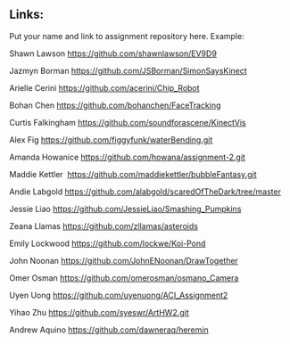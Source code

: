 
## Links:

Put your name and link to assignment repository here. Example:

Shawn Lawson    https://github.com/shawnlawson/EV9D9


Jazmyn Borman   https://github.com/JSBorman/SimonSaysKinect

Arielle Cerini https://github.com/acerini/Chip_Robot

Bohan Chen https://github.com/bohanchen/FaceTracking

Curtis Falkingham https://github.com/soundforascene/KinectVis

Alex Fig  https://github.com/figgyfunk/waterBending.git

Amanda Howanice https://github.com/howana/assignment-2.git

Maddie Kettler  https://github.com/maddiekettler/bubbleFantasy.git

Andie Labgold   https://github.com/alabgold/scaredOfTheDark/tree/master

Jessie Liao     https://github.com/JessieLiao/Smashing_Pumpkins

Zeana Llamas    https://github.com/zllamas/asteroids

Emily Lockwood  https://github.com/lockwe/Koi-Pond

John Noonan   https://github.com/JohnENoonan/DrawTogether

Omer Osman https://github.com/omerosman/osmano_Camera

Uyen Uong 		https://github.com/uyenuong/ACI_Assignment2

Yihao Zhu       https://github.com/syeswr/ArtHW2.git

Andrew Aquino   https://github.com/dawneraq/heremin
